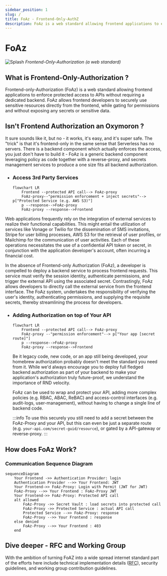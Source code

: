 ```yaml
---
sidebar_position: 1
slug: /
title: FoAz - Frontend-Only-AuthZ
description: FoAz is a web standard allowing frontend applications to enforce protected access to APIs without requiring a dedicated backend.
---
```


# FoAz

![Splash](/img/foaz-splash.png)
_Frontend-Only-Authorization (a web standard)_

## What is Frontend-Only-Authorization ?

Frontend-only-Authorization (FoAz) is a web standard allowing frontend applications to enforce protected access to APIs without requiring a dedicated backend.
FoAz allows frontend developers to securely use sensitive resources directly from the frontend, while gating for permissions and without exposing any secrets or sensitive data.

## Isn't Frontend Authorization an Oxymoron ?

It sure sounds like it, but no - it works, it's easy, and it's super safe.
The "trick" is that it's frontend-only in the same sense that Serverless has no servers.
There is a backend component which actually enforces the access, you just don't have to build it - FoAz is a generic backend component leveraging policy as code together with a reverse-proxy, and secrets management services to produce a one size fits all backend authorization.

- ### Access 3rd Party Services

  ```mermaid
  flowchart LR
      Frontend --protected API call--> FoAz-proxy
      FoAz-proxy--"permission enforcement + inject secrets"--> p["Protected Service (e.g. AWS S3)"]
      p --response-->FoAz-proxy
      FoAz-proxy --response-->Frontend
  ```

Web applications frequently rely on the integration of external services to realize their functional capabilities. This might entail the utilization of services like Vonage or Twilio for the dissemination of SMS invitations, Stripe for user billing processes, AWS S3 for the retrieval of user profiles, or Mailchimp for the communication of user activities. Each of these operations necessitates the use of a confidential API token or secret, in conjunction with the application developer's account, often incurring a financial cost.

In the absence of Frontend-only Authorization (FoAz), a developer is compelled to deploy a backend service to process frontend requests. This service must verify the session identity, authenticate permissions, and trigger the external API using the associated secret. Contrastingly, FoAz allows developers to directly call the external service from the frontend interface. The FoAz system, undertakes the responsibility of verifying the user's identity, authenticating permissions, and supplying the requisite secrets, thereby streamlining the process for developers.

- ### Adding Authorization on top of Your API

  ```mermaid
  flowchart LR
      Frontend --protected API call--> FoAz-proxy
      FoAz-proxy --"permission enforcement"--> p["Your app [secret route]"]
      p --response-->FoAz-proxy
      FoAz-proxy --response-->Frontend
  ```

  Be it legacy code, new code, or an app still being developed, your homebrew authorization probably doesn't meet the standard you need from it.
  While we'd always encourage you to deploy full fledged backend authorization as part of your backend to make your application's authorization truly future-proof, we understand the importance of RND velocity.

  FoAz can be used to wrap and protect your API, adding more complex policies (e.g. RBAC, ABAC, ReBAC) and access-control interfaces (e.g. audit-logs, user-management), without having to change a single line of backend code.

  :::info
  To use this securely you still need to add a secret between the FoAz-Proxy and your API,
  but this can even be just a separate route (e.g. `your-api.com/secret-guid/resource`), or gated by a API-gateway or reverse-proxy.
  :::

## How does FoAz Work?

### Communication Sequence Diagram

```mermaid
sequenceDiagram
    Your Frontend ->> Authentication Provider: login
    Authentication Provider -->> Your Frontend: JWT
    Your Frontend->> FoAz-Proxy: Login with Permit (JWT for JWT)
    FoAz-Proxy -->> Your Frontend : FoAz-Proxy JWT
    Your Frontend->> FoAz-Proxy: Protected API call
    alt allowed
        FoAz-Proxy ->> Secret Vault : load secrets into protected call
        FoAz-Proxy ->> Protected Service : actual API call
        Protected Service -->> FoAz-Proxy: response
        FoAz-Proxy -->> Your Frontend : response
    else denied
        FoAz-Proxy -->> Your Frontend : 403
    end
```

## Dive deeper - RFC and Working Group

With the ambition of turning FoAZ into a wide spread internet standard part of the efforts here include technical implementation details ([RFC](/standard/RFC.mdx)), security guidelines, and working group contribution guidelines.

